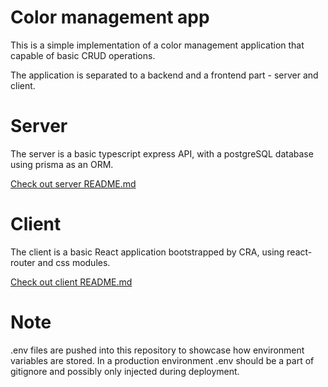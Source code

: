 # Color management app

This is a simple implementation of a color management application that capable of basic CRUD operations.

The application is separated to a backend and a frontend part - server and client.

# Server

The server is a basic typescript express API, with a postgreSQL database using prisma as an ORM.

[Check out server README.md](server/README.md)

# Client

The client is a basic React application bootstrapped by CRA, using react-router and css modules.

[Check out client README.md](client/README.md)

# Note

.env files are pushed into this repository to showcase how environment variables are stored. In a production environment .env should be a part of gitignore and possibly only injected during deployment.